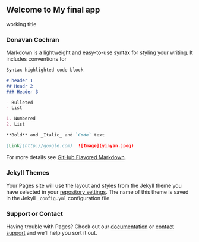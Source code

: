 ## Welcome to My final app

working title

### Donavan Cochran

Markdown is a lightweight and easy-to-use syntax for styling your writing. It includes conventions for

```markdown
Syntax highlighted code block

# header 1 
## Headr 2
### Header 3

- Bulleted
- List

1. Numbered
2. List

**Bold** and _Italic_ and `Code` text

[Link](http://google.com)  ![Image](yinyan.jpeg)
```

For more details see [GitHub Flavored Markdown](https://guides.github.com/features/mastering-markdown/).

### Jekyll Themes

Your Pages site will use the layout and styles from the Jekyll theme you have selected in your [repository settings](https://github.com/DonDon2121/finalapprvc/settings/pages). The name of this theme is saved in the Jekyll `_config.yml` configuration file.

### Support or Contact

Having trouble with Pages? Check out our [documentation](https://docs.github.com/categories/github-pages-basics/) or [contact support](https://support.github.com/contact) and we’ll help you sort it out.
